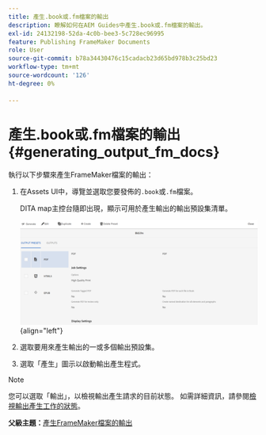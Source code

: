 ```yaml
---
title: 產生.book或.fm檔案的輸出
description: 瞭解如何在AEM Guides中產生.book或.fm檔案的輸出。
exl-id: 24132198-52da-4c0b-bee3-5c728ec96995
feature: Publishing FrameMaker Documents
role: User
source-git-commit: b78a34430476c15cadacb23d65bd978b3c25bd23
workflow-type: tm+mt
source-wordcount: '126'
ht-degree: 0%

---
```


# 產生.book或.fm檔案的輸出 {#generating_output_fm_docs}

執行以下步驟來產生FrameMaker檔案的輸出：

1. 在Assets UI中，導覽並選取您要發佈的`.book`或`.fm`檔案。

   DITA map主控台隨即出現，顯示可用於產生輸出的輸出預設集清單。

   ![](images/publish-fm-doc.png){align="left"}

1. 選取要用來產生輸出的一或多個輸出預設集。

1. 選取「產生」圖示以啟動輸出產生程式。


>[!NOTE]
>
> 您可以選取「輸出」，以檢視輸出產生請求的目前狀態。 如需詳細資訊，請參閱[檢視輸出產生工作的狀態](fm-output-view-status.md)。

**父級主題：**&#x200B;[&#x200B;產生FrameMaker檔案的輸出](fm-output-generatation.md)
